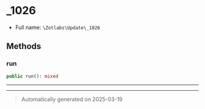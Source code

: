 
# _1026





* Full name: `\Zotlabs\Update\_1026`




## Methods


### run



```php
public run(): mixed
```












***


***
> Automatically generated on 2025-03-19
